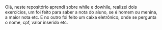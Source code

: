 Olá, neste repositório aprendi sobre while e dowhile, realizei dois exercícios, um foi feito para saber a nota do aluno, se é homem ou menina, a maior nota etc. E no outro foi feito um caixa eletrônico, onde se pergunta o nome, cpf, valor inserido etc.
